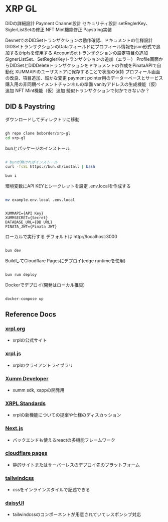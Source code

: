 # XRP GL

DIDの詳細設計
Payment Channel設計
セキュリティ設計
setReglerKey、SiglerListSetの修正
NFT Mint機能修正
Paystring実装

DevnetでのDIDSetトランザクションの動作確認、ドキュメントの仕様設計
DIDSetトランザクションのDataフィールドにプロフィール情報をjson形式で追加するかipfsを使用する
AccountSetトランザクションの設定項目の追加
SignerListSet、SetReglerKeyトランザクションの追加（エラー）
Profile画面からDIDSetとDIDDeleteトランザクションをドキュメントの作成をPinataAPIで自動化
XUMMAPIのユーザストアに保存することで状態の保持
プロフィール画面の改良、項目追加、細かな変更
payment pointer用のデーターベースとサービス購入用の非同期ペイメントチャンネルの準備
vanityアドレスの生成機能（仮）追加
NFT Mint機能（仮）追加
擬似トランザクションで何かできないか？

## DID & Paystring

ダウンロードしてディレクトリに移動

```bash

gh repo clone boborder/xrp-gl
cd xrp-gl

```

bunとパッケージのインストール

```bash

# bunが無ければインストール
curl -fsSL https://bun.sh/install | bash

bun i

```

環境変数にAPI KEYとシークレットを設定
.env.localを作成する

```bash

mv example.env.local .env.local

```

```.env.local

XUMMAPI={API Key}
XUMMSECRET={Secret}
DATABASE_URL={DB URL}
PINATA_JWT={Pinata JWT}

```

ローカルで実行する
デフォルトは http://localhost:3000

```bash

bun dev

```

BuildしてCloudflare Pagesにデプロイ(edge runtimeを使用)

```bash

bun run deploy

```

Dockerでデプロイ(開発はローカル推奨)

```bash

docker-compose up

```

## Reference Docs
### [xrpl.org](https://xrpl.org/protocol-reference.html)
- xrplの公式サイト
### [xrpl.js](https://js.xrpl.org)
- xrplのクライアントライブラリ
### [Xumm Developer](https://docs.xumm.dev/)
- xumm sdk, xappの開発用
### [XRPL Standards](https://github.com/XRPLF/XRPL-Standards/discussions)
- xrplの新機能についての提案や仕様のディスカッション

### [Next.js](https://nextjs.org/docs)
- バックエンドも使えるreactの多機能フレームワーク
### [cloudflare pages](https://developers.cloudflare.com/pages/)
- 静的サイトまたはサーバーレスのデプロイ先のプラットフォーム
### [tailwindcss](https://tailwindcss.com/docs/installation)
- cssをインラインスタイルで記述できる
### [daisyUI](https://daisyui.com/components/)
- tailwindcssのコンポーネントが用意されていてレスポンシブ対応
